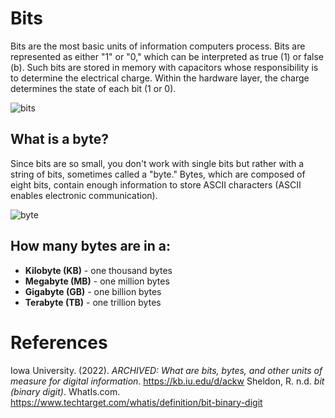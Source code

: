 # Bits 

Bits are the most basic units of information computers process. Bits are represented as either "1" or "0," which can be interpreted as true (1) or false (b). Such bits are stored in memory with capacitors whose responsibility is to determine the electrical charge. Within the hardware layer, the charge determines the state of each bit 
(1 or 0). 

![bits](https://user-images.githubusercontent.com/109105989/207976988-2226aefc-27d8-4cce-9f35-b7d80e4d4dab.png)


## What is a byte?
Since bits are so small, you don't work with single bits but rather with a string of bits, sometimes called a "byte." Bytes, which are composed of eight bits, contain enough information to store ASCII characters (ASCII enables electronic communication). 

![byte](https://user-images.githubusercontent.com/109105989/207977080-9a694362-6d2f-4030-9b9b-7c7679799387.png)


## How many bytes are in a: 
- **Kilobyte (KB)** - one thousand bytes 
- **Megabyte (MB)** - one million bytes 
- **Gigabyte (GB)** - one billion bytes 
- **Terabyte (TB)** - one trillion bytes 



# References 
Iowa University. (2022). *ARCHIVED: What are bits, bytes, and other units of measure for digital information*. <https://kb.iu.edu/d/ackw> 
Sheldon, R. n.d. *bit (binary digit)*. WhatIs.com. <https://www.techtarget.com/whatis/definition/bit-binary-digit> 
